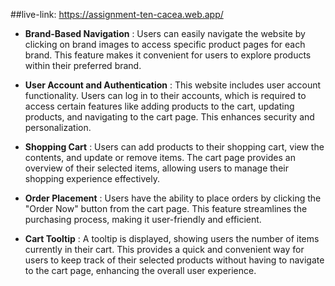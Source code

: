 
##live-link: https://assignment-ten-cacea.web.app/

- **Brand-Based Navigation** : Users can easily navigate the website by clicking on brand images to access specific product pages for each brand. This feature makes it convenient for users to explore products within their preferred brand.
  
- **User Account and Authentication** : This website includes user account functionality. Users can log in to their accounts, which is required to access certain features like adding products to the cart, updating products, and navigating to the cart page. This enhances security and personalization.
  
- **Shopping Cart** : Users can add products to their shopping cart, view the contents, and update or remove items. The cart page provides an overview of their selected items, allowing users to manage their shopping experience effectively.
  
- **Order Placement** : Users have the ability to place orders by clicking the "Order Now" button from the cart page. This feature streamlines the purchasing process, making it user-friendly and efficient.
  
- **Cart Tooltip** : A tooltip is displayed, showing users the number of items currently in their cart. This provides a quick and convenient way for users to keep track of their selected products without having to navigate to the cart page, enhancing the overall user experience.
